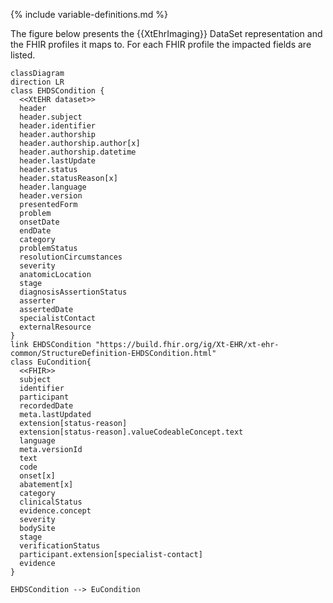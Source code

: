 {% include variable-definitions.md %}

The figure below presents the {{XtEhrImaging}} DataSet representation and the FHIR profiles it maps to. For each FHIR profile the impacted fields are listed.

```mermaid
classDiagram
direction LR
class EHDSCondition {
  <<XtEHR dataset>>
  header
  header.subject
  header.identifier
  header.authorship
  header.authorship.author[x]
  header.authorship.datetime
  header.lastUpdate
  header.status
  header.statusReason[x]
  header.language
  header.version
  presentedForm
  problem
  onsetDate
  endDate
  category
  problemStatus
  resolutionCircumstances
  severity
  anatomicLocation
  stage
  diagnosisAssertionStatus
  asserter
  assertedDate
  specialistContact
  externalResource
}
link EHDSCondition "https://build.fhir.org/ig/Xt-EHR/xt-ehr-common/StructureDefinition-EHDSCondition.html"
class EuCondition{
  <<FHIR>>
  subject
  identifier
  participant
  recordedDate
  meta.lastUpdated
  extension[status-reason]
  extension[status-reason].valueCodeableConcept.text
  language
  meta.versionId
  text
  code
  onset[x]
  abatement[x]
  category
  clinicalStatus
  evidence.concept
  severity
  bodySite
  stage
  verificationStatus
  participant.extension[specialist-contact]
  evidence
}

EHDSCondition --> EuCondition
```

